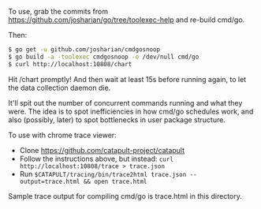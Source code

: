 To use, grab the commits from https://github.com/josharian/go/tree/toolexec-help and re-build cmd/go.

Then:

```bash
$ go get -u github.com/josharian/cmdgosnoop
$ go build -a -toolexec cmdgosnoop -o /dev/null cmd/go
$ curl http://localhost:10808/chart
```

Hit /chart promptly!
And then wait at least 15s before running again, to let the data collection daemon die.

It'll spit out the number of concurrent commands running and what they were.
The idea is to spot inefficiencies in how cmd/go schedules work,
and also (possibly, later) to spot bottlenecks in user package structure.

To use with chrome trace viewer:

* Clone https://github.com/catapult-project/catapult
* Follow the instructions above, but instead: `curl http://localhost:10808/trace > trace.json`
* Run `$CATAPULT/tracing/bin/trace2html trace.json --output=trace.html && open trace.html`

Sample trace output for compiling cmd/go is trace.html in this directory.

